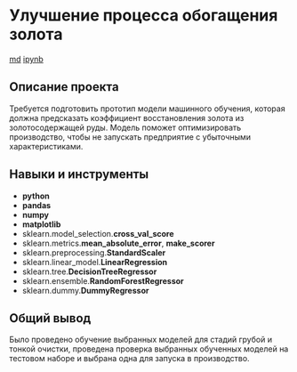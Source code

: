 # Улучшение процесса обогащения золота

[md](https://github.com/VotinovAlS/Portfolio/blob/master/Yandex_Praktikum_Projects/9.Gold_Recovery/README.md)     [ipynb](https://github.com/VotinovAlS/Portfolio/blob/master/Yandex_Praktikum_Projects/9.Gold_Recovery/P9_Gold_Recovery.ipynb)

## Описание проекта

Требуется подготовить прототип модели машинного обучения, которая должна предсказать коэффициент восстановления золота из золотосодержащей руды. Модель поможет оптимизировать производство, чтобы не запускать предприятие с убыточными характеристиками.



## Навыки и инструменты

- **python**
- **pandas**
- **numpy**
- **matplotlib**
- sklearn.model_selection.**cross_val_score**
- sklearn.metrics.**mean_absolute_error**, **make_scorer**
- sklearn.preprocessing.**StandardScaler**
- sklearn.linear_model.**LinearRegression**
- sklearn.tree.**DecisionTreeRegressor**
- sklearn.ensemble.**RandomForestRegressor**
- sklearn.dummy.**DummyRegressor**


## 

## Общий вывод

Было проведено обучение выбранных моделей для стадий грубой и тонкой очистки, проведена проверка выбранных обученных моделей на тестовом наборе и выбрана одна для запуска в производство.